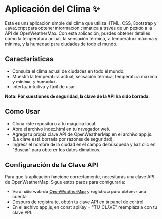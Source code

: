 # Aplicación del Clima ✨
Esta es una aplicación simple del clima que utiliza HTML, CSS, Bootstrap y JavaScript para obtener información climática a través de un pedido a la API de OpenWeatherMap. Con esta aplicación, puedes obtener detalles como la temperatura actual, la sensación térmica, la temperatura máxima y mínima, y la humedad para ciudades de todo el mundo.
## Características
- Consulta el clima actual de ciudades en todo el mundo.
- Muestra la temperatura actual, sensación térmica, temperatura máxima y mínima, y humedad.
- Interfaz intuitiva y fácil de usar

**Nota: Por cuestiones de seguridad, la clave de la API ha sido borrada.**

## Cómo Usar
-  Clona este repositorio a tu máquina local.
-  Abre el archivo index.html en tu navegador web.
-  Agrega tu propia clave API de OpenWeatherMap en el archivo app.js. (La clave está borrada por razones de seguridad).
-  Ingresa el nombre de la ciudad en el campo de búsqueda y haz clic en "Buscar" para obtener los datos climáticos.

## Configuración de la Clave API
Para que la aplicación funcione correctamente, necesitarás una clave API de OpenWeatherMap. Sigue estos pasos para configurarla:
- Ve al sitio web de [OpenWeatherMap](https://openweathermap.org/) y regístrate para obtener una cuenta.
- Después de registrarte, obtén tu clave API en tu panel de control.
- En el archivo app.js, en const apiKey = "TU_CLAVE" reemplázala con tu clave API.
